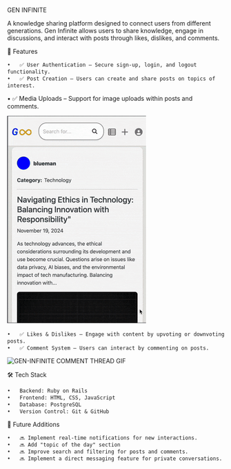 GEN INFINITE

A knowledge sharing platform designed to connect users from different generations. Gen Infinite allows users to share knowledge, engage in discussions, and interact with posts through likes, dislikes, and comments.

🚀 Features

	•	✅ User Authentication – Secure sign-up, login, and logout functionality.
	•	✅ Post Creation – Users can create and share posts on topics of interest.
  •	✅ Media Uploads – Support for image uploads within posts and comments.

  ![GEN INFINITE CREATE LISTING GIF](https://github.com/Aharown/gen-infinite/blob/master/app/assets/images/GI%20UPDATED%20CREATE%20LISTING.gif)

	•	✅ Likes & Dislikes – Engage with content by upvoting or downvoting posts.
	•	✅ Comment System – Users can interact by commenting on posts.

  ![GEN-INFINITE COMMENT THREAD GIF](https://github.com/Aharown/gen-infinite/blob/master/app/assets/images/GI%20UPDATED%20COMMENT%20THREAD.gif)


  🛠 Tech Stack

	•	Backend: Ruby on Rails
	•	Frontend: HTML, CSS, JavaScript
	•	Database: PostgreSQL
	•	Version Control: Git & GitHub

  📌 Future Additions

	•	🔜 Implement real-time notifications for new interactions.
	•	🔜 Add "topic of the day" section
	•	🔜 Improve search and filtering for posts and comments.
	•	🔜 Implement a direct messaging feature for private conversations.
